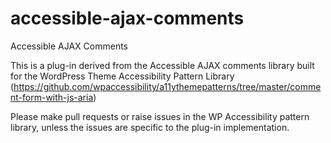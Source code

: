 # accessible-ajax-comments
Accessible AJAX Comments

This is a plug-in derived from the Accessible AJAX comments library built for the WordPress Theme Accessibility Pattern Library (https://github.com/wpaccessibility/a11ythemepatterns/tree/master/comment-form-with-js-aria)

Please make pull requests or raise issues in the WP Accessibility pattern library, unless the issues are specific to the plug-in implementation. 